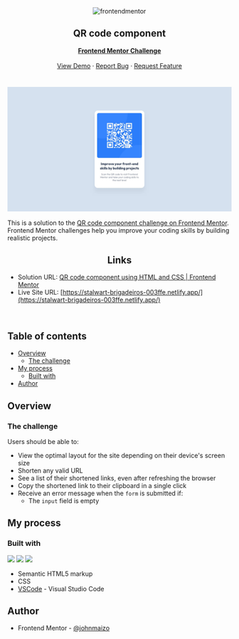 <div id="top"></div>

<div align="center">

  <img src="https://www.frontendmentor.io/static/images/logo-mobile.svg" alt="frontendmentor" width="80">

  <h2 align="center">QR code component</h2>
  <p align="center">
    <a href="https://www.frontendmentor.io/challenges/url-shortening-api-landing-page-2ce3ob-G/hub"><strong>Frontend Mentor Challenge</strong></a>
    <br />
    <br />
    <a href="https://url-shortening-api-landing-page-hdez.vercel.app/">View Demo</a>
    ·
    <a href="https://github.com/MelvinAguilar/url-shortening-api-landing-page/issues" target="_blank">Report Bug</a>
    ·
    <a href="https://github.com/MelvinAguilar/url-shortening-api-landing-page/issues" target="_blank">Request Feature</a>
  </p>
</div>

#

<div align="center">

![](./design/desktop-design.jpg)

</div>

This is a solution to the [QR code component challenge on Frontend Mentor](https://www.frontendmentor.io/challenges/qr-code-component-iux_sIO_H/hub). Frontend Mentor challenges help you improve your coding skills by building realistic projects.

<h2 align="center">Links</h2>

- Solution URL: [QR code component using HTML and CSS | Frontend Mentor](https://www.frontendmentor.io/solutions/qr-code-component-cztUhQ7n1c)
- Live Site URL: [https://stalwart-brigadeiros-003ffe.netlify.app/](https://stalwart-brigadeiros-003ffe.netlify.app/)

<br>

## Table of contents

- [Overview](#overview)
  - [The challenge](#the-challenge)
- [My process](#my-process)
  - [Built with](#built-with)
- [Author](#author)

## Overview

### The challenge

Users should be able to:

- View the optimal layout for the site depending on their device's screen size
- Shorten any valid URL
- See a list of their shortened links, even after refreshing the browser
- Copy the shortened link to their clipboard in a single click
- Receive an error message when the `form` is submitted if:
  - The `input` field is empty

## My process

### Built with

<!-- Bagdes -->

![](https://img.shields.io/badge/HTML5-E34F26?style=for-the-badge&logo=html5&logoColor=white)
![](https://img.shields.io/badge/CSS3-1572B6?style=for-the-badge&logo=css3&logoColor=white)
![](https://camo.githubusercontent.com/534d830baea352620abea385ff58cff9478e683e8449044b1ac6d8269bbbb3d1/68747470733a2f2f696d672e736869656c64732e696f2f62616467652f2d56697375616c25323053747564696f253230436f64652d3030374143433f7374796c653d666f722d7468652d626164676526266c6f676f3d76697375616c2d73747564696f2d636f6465266c6f676f436f6c6f723d7768697465)

- Semantic HTML5 markup
- CSS
- [VSCode](https://code.visualstudio.com/) - Visual Studio Code


## Author

- Frontend Mentor - [@johnmaizo](https://www.frontendmentor.io/profile/johnmaizo)
